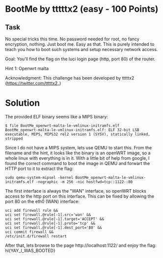 # BootMe by tttttx2 (easy - 100 Points)

## Task
No special tricks this time. No password needed for root, no fancy encryption, nothing. Just boot me. Easy as that. This is purely intended to teach you how to boot such systems and setup necessary network access.

Goal: You'll find the flag on the luci login page (http, port 80) of the router.

Hint 1: Openwrt malta

Acknowledgment: This challenge has been developed by tttttx2 (https://twitter.com/tttttx2_)

# Solution

The provided ELF binary seems like a MIPS binary:
```
$ file BootMe_openwrt-malta-le-vmlinux-initramfs.elf
BootMe_openwrt-malta-le-vmlinux-initramfs.elf: ELF 32-bit LSB executable, MIPS, MIPS32 rel2 version 1 (SYSV), statically linked, stripped
```

Since I do not have a MIPS system, lets use QEMU to start this. From the filename and the hint, it looks like the binary is an openWRT image, so a whole linux with everything is in it. With a little bit of help from google, I found the correct command to boot the image in QEMU and forwart the HTTP port to it to extract the flag:

```
sudo qemu-system-mipsel -kernel BootMe_openwrt-malta-le-vmlinux-initramfs.elf -nographic -m 256 -nic hostfwd=tcp::1122-:80
```

The first interface is always the "WAN" interface, so openWRT blocks access to the http port on this interface. This can be fixed by allowing the port 80 on the eth0 (WAN) interface:

```
uci add firewall rule &&
uci set firewall.@rule[-1].src='wan' &&
uci set firewall.@rule[-1].target='ACCEPT' &&
uci set firewall.@rule[-1].proto='tcp' &&
uci set firewall.@rule[-1].dest_port='80' &&
uci commit firewall &&
/etc/init.d/firewall restart
```

After that, lets browse to the page http://localhost:1122/ and enjoy the flag: hl{YAY_I_WAS_BOOTED}
